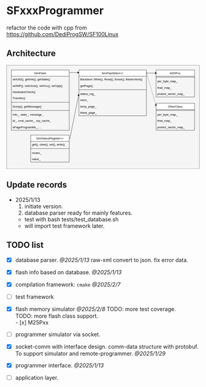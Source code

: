 # SFxxxProgrammer
refactor the code with cpp from https://github.com/DediProgSW/SF100Linux

## Architecture
<?xml version="1.0" encoding="UTF-8"?>
<!-- Do not edit this file with editors other than draw.io -->
<!DOCTYPE svg PUBLIC "-//W3C//DTD SVG 1.1//EN" "http://www.w3.org/Graphics/SVG/1.1/DTD/svg11.dtd">
<svg xmlns="http://www.w3.org/2000/svg" style="background: transparent; background-color: transparent; color-scheme: light dark;" xmlns:xlink="http://www.w3.org/1999/xlink" version="1.1" width="801px" height="431px" viewBox="-0.5 -0.5 801 431" content="&lt;mxfile host=&quot;app.diagrams.net&quot; agent=&quot;Mozilla/5.0 (Windows NT 10.0; Win64; x64) AppleWebKit/537.36 (KHTML, like Gecko) Chrome/132.0.0.0 Safari/537.36&quot; version=&quot;26.0.11&quot;&gt;&#10;  &lt;diagram id=&quot;C5RBs43oDa-KdzZeNtuy&quot; name=&quot;Page-1&quot;&gt;&#10;    &lt;mxGraphModel dx=&quot;2074&quot; dy=&quot;1106&quot; grid=&quot;1&quot; gridSize=&quot;10&quot; guides=&quot;1&quot; tooltips=&quot;1&quot; connect=&quot;1&quot; arrows=&quot;1&quot; fold=&quot;1&quot; page=&quot;1&quot; pageScale=&quot;1&quot; pageWidth=&quot;827&quot; pageHeight=&quot;1169&quot; math=&quot;0&quot; shadow=&quot;0&quot;&gt;&#10;      &lt;root&gt;&#10;        &lt;mxCell id=&quot;WIyWlLk6GJQsqaUBKTNV-0&quot; /&gt;&#10;        &lt;mxCell id=&quot;WIyWlLk6GJQsqaUBKTNV-1&quot; parent=&quot;WIyWlLk6GJQsqaUBKTNV-0&quot; /&gt;&#10;        &lt;mxCell id=&quot;EAPHYacP7KCdDrGNo3Vw-52&quot; value=&quot;&quot; style=&quot;rounded=0;whiteSpace=wrap;html=1;fillColor=#f5f5f5;fontColor=#333333;strokeColor=#666666;&quot; vertex=&quot;1&quot; parent=&quot;WIyWlLk6GJQsqaUBKTNV-1&quot;&gt;&#10;          &lt;mxGeometry x=&quot;20&quot; y=&quot;100&quot; width=&quot;800&quot; height=&quot;430&quot; as=&quot;geometry&quot; /&gt;&#10;        &lt;/mxCell&gt;&#10;        &lt;mxCell id=&quot;zkfFHV4jXpPFQw0GAbJ--0&quot; value=&quot;SimFlash&quot; style=&quot;swimlane;fontStyle=0;align=center;verticalAlign=top;childLayout=stackLayout;horizontal=1;startSize=26;horizontalStack=0;resizeParent=1;resizeLast=0;collapsible=1;marginBottom=0;rounded=0;shadow=0;strokeWidth=1;&quot; parent=&quot;WIyWlLk6GJQsqaUBKTNV-1&quot; vertex=&quot;1&quot;&gt;&#10;          &lt;mxGeometry x=&quot;40&quot; y=&quot;120&quot; width=&quot;240&quot; height=&quot;250&quot; as=&quot;geometry&quot;&gt;&#10;            &lt;mxRectangle x=&quot;230&quot; y=&quot;140&quot; width=&quot;160&quot; height=&quot;26&quot; as=&quot;alternateBounds&quot; /&gt;&#10;          &lt;/mxGeometry&gt;&#10;        &lt;/mxCell&gt;&#10;        &lt;mxCell id=&quot;zkfFHV4jXpPFQw0GAbJ--1&quot; value=&quot;setUID(), getInfo(), getState()&quot; style=&quot;text;align=left;verticalAlign=top;spacingLeft=4;spacingRight=4;overflow=hidden;rotatable=0;points=[[0,0.5],[1,0.5]];portConstraint=eastwest;&quot; parent=&quot;zkfFHV4jXpPFQw0GAbJ--0&quot; vertex=&quot;1&quot;&gt;&#10;          &lt;mxGeometry y=&quot;26&quot; width=&quot;240&quot; height=&quot;26&quot; as=&quot;geometry&quot; /&gt;&#10;        &lt;/mxCell&gt;&#10;        &lt;mxCell id=&quot;zkfFHV4jXpPFQw0GAbJ--2&quot; value=&quot;setWP(), setClock(), setVcc(), setVpp()&quot; style=&quot;text;align=left;verticalAlign=top;spacingLeft=4;spacingRight=4;overflow=hidden;rotatable=0;points=[[0,0.5],[1,0.5]];portConstraint=eastwest;rounded=0;shadow=0;html=0;&quot; parent=&quot;zkfFHV4jXpPFQw0GAbJ--0&quot; vertex=&quot;1&quot;&gt;&#10;          &lt;mxGeometry y=&quot;52&quot; width=&quot;240&quot; height=&quot;26&quot; as=&quot;geometry&quot; /&gt;&#10;        &lt;/mxCell&gt;&#10;        &lt;mxCell id=&quot;zkfFHV4jXpPFQw0GAbJ--3&quot; value=&quot;HardwareCheck()&quot; style=&quot;text;align=left;verticalAlign=top;spacingLeft=4;spacingRight=4;overflow=hidden;rotatable=0;points=[[0,0.5],[1,0.5]];portConstraint=eastwest;rounded=0;shadow=0;html=0;&quot; parent=&quot;zkfFHV4jXpPFQw0GAbJ--0&quot; vertex=&quot;1&quot;&gt;&#10;          &lt;mxGeometry y=&quot;78&quot; width=&quot;240&quot; height=&quot;26&quot; as=&quot;geometry&quot; /&gt;&#10;        &lt;/mxCell&gt;&#10;        &lt;mxCell id=&quot;EAPHYacP7KCdDrGNo3Vw-12&quot; value=&quot;Transfer()&quot; style=&quot;text;align=left;verticalAlign=top;spacingLeft=4;spacingRight=4;overflow=hidden;rotatable=0;points=[[0,0.5],[1,0.5]];portConstraint=eastwest;rounded=0;shadow=0;html=0;&quot; vertex=&quot;1&quot; parent=&quot;zkfFHV4jXpPFQw0GAbJ--0&quot;&gt;&#10;          &lt;mxGeometry y=&quot;104&quot; width=&quot;240&quot; height=&quot;26&quot; as=&quot;geometry&quot; /&gt;&#10;        &lt;/mxCell&gt;&#10;        &lt;mxCell id=&quot;EAPHYacP7KCdDrGNo3Vw-16&quot; style=&quot;line;html=1;strokeWidth=1;align=left;verticalAlign=middle;spacingTop=-1;spacingLeft=3;spacingRight=3;rotatable=0;labelPosition=right;points=[];portConstraint=eastwest;&quot; vertex=&quot;1&quot; parent=&quot;zkfFHV4jXpPFQw0GAbJ--0&quot;&gt;&#10;          &lt;mxGeometry y=&quot;130&quot; width=&quot;240&quot; height=&quot;8&quot; as=&quot;geometry&quot; /&gt;&#10;        &lt;/mxCell&gt;&#10;        &lt;mxCell id=&quot;zkfFHV4jXpPFQw0GAbJ--5&quot; value=&quot;Dump(), getMessage()&quot; style=&quot;text;align=left;verticalAlign=top;spacingLeft=4;spacingRight=4;overflow=hidden;rotatable=0;points=[[0,0.5],[1,0.5]];portConstraint=eastwest;&quot; parent=&quot;zkfFHV4jXpPFQw0GAbJ--0&quot; vertex=&quot;1&quot;&gt;&#10;          &lt;mxGeometry y=&quot;138&quot; width=&quot;240&quot; height=&quot;26&quot; as=&quot;geometry&quot; /&gt;&#10;        &lt;/mxCell&gt;&#10;        &lt;mxCell id=&quot;zkfFHV4jXpPFQw0GAbJ--4&quot; value=&quot;&quot; style=&quot;line;html=1;strokeWidth=1;align=left;verticalAlign=middle;spacingTop=-1;spacingLeft=3;spacingRight=3;rotatable=0;labelPosition=right;points=[];portConstraint=eastwest;&quot; parent=&quot;zkfFHV4jXpPFQw0GAbJ--0&quot; vertex=&quot;1&quot;&gt;&#10;          &lt;mxGeometry y=&quot;164&quot; width=&quot;240&quot; height=&quot;8&quot; as=&quot;geometry&quot; /&gt;&#10;        &lt;/mxCell&gt;&#10;        &lt;mxCell id=&quot;EAPHYacP7KCdDrGNo3Vw-18&quot; value=&quot;info_, state_, message_&quot; style=&quot;text;align=left;verticalAlign=top;spacingLeft=4;spacingRight=4;overflow=hidden;rotatable=0;points=[[0,0.5],[1,0.5]];portConstraint=eastwest;&quot; vertex=&quot;1&quot; parent=&quot;zkfFHV4jXpPFQw0GAbJ--0&quot;&gt;&#10;          &lt;mxGeometry y=&quot;172&quot; width=&quot;240&quot; height=&quot;26&quot; as=&quot;geometry&quot; /&gt;&#10;        &lt;/mxCell&gt;&#10;        &lt;mxCell id=&quot;EAPHYacP7KCdDrGNo3Vw-34&quot; value=&quot;id_, cmd_cache_, rsp_cache_&quot; style=&quot;text;align=left;verticalAlign=top;spacingLeft=4;spacingRight=4;overflow=hidden;rotatable=0;points=[[0,0.5],[1,0.5]];portConstraint=eastwest;&quot; vertex=&quot;1&quot; parent=&quot;zkfFHV4jXpPFQw0GAbJ--0&quot;&gt;&#10;          &lt;mxGeometry y=&quot;198&quot; width=&quot;240&quot; height=&quot;26&quot; as=&quot;geometry&quot; /&gt;&#10;        &lt;/mxCell&gt;&#10;        &lt;mxCell id=&quot;EAPHYacP7KCdDrGNo3Vw-35&quot; value=&quot;kPageProgramMs_, ...&quot; style=&quot;text;align=left;verticalAlign=top;spacingLeft=4;spacingRight=4;overflow=hidden;rotatable=0;points=[[0,0.5],[1,0.5]];portConstraint=eastwest;&quot; vertex=&quot;1&quot; parent=&quot;zkfFHV4jXpPFQw0GAbJ--0&quot;&gt;&#10;          &lt;mxGeometry y=&quot;224&quot; width=&quot;240&quot; height=&quot;26&quot; as=&quot;geometry&quot; /&gt;&#10;        &lt;/mxCell&gt;&#10;        &lt;mxCell id=&quot;zkfFHV4jXpPFQw0GAbJ--13&quot; value=&quot;SimStatusRegister&amp;lt;&amp;gt;&quot; style=&quot;swimlane;fontStyle=0;align=center;verticalAlign=top;childLayout=stackLayout;horizontal=1;startSize=26;horizontalStack=0;resizeParent=1;resizeLast=0;collapsible=1;marginBottom=0;rounded=0;shadow=0;strokeWidth=1;&quot; parent=&quot;WIyWlLk6GJQsqaUBKTNV-1&quot; vertex=&quot;1&quot;&gt;&#10;          &lt;mxGeometry x=&quot;120&quot; y=&quot;390&quot; width=&quot;160&quot; height=&quot;112&quot; as=&quot;geometry&quot;&gt;&#10;            &lt;mxRectangle x=&quot;340&quot; y=&quot;380&quot; width=&quot;170&quot; height=&quot;26&quot; as=&quot;alternateBounds&quot; /&gt;&#10;          &lt;/mxGeometry&gt;&#10;        &lt;/mxCell&gt;&#10;        &lt;mxCell id=&quot;zkfFHV4jXpPFQw0GAbJ--14&quot; value=&quot;get(), clear(), set(), write()&quot; style=&quot;text;align=left;verticalAlign=top;spacingLeft=4;spacingRight=4;overflow=hidden;rotatable=0;points=[[0,0.5],[1,0.5]];portConstraint=eastwest;&quot; parent=&quot;zkfFHV4jXpPFQw0GAbJ--13&quot; vertex=&quot;1&quot;&gt;&#10;          &lt;mxGeometry y=&quot;26&quot; width=&quot;160&quot; height=&quot;26&quot; as=&quot;geometry&quot; /&gt;&#10;        &lt;/mxCell&gt;&#10;        &lt;mxCell id=&quot;EAPHYacP7KCdDrGNo3Vw-3&quot; style=&quot;line;html=1;strokeWidth=1;align=left;verticalAlign=middle;spacingTop=-1;spacingLeft=3;spacingRight=3;rotatable=0;labelPosition=right;points=[];portConstraint=eastwest;&quot; vertex=&quot;1&quot; parent=&quot;zkfFHV4jXpPFQw0GAbJ--13&quot;&gt;&#10;          &lt;mxGeometry y=&quot;52&quot; width=&quot;160&quot; height=&quot;8&quot; as=&quot;geometry&quot; /&gt;&#10;        &lt;/mxCell&gt;&#10;        &lt;mxCell id=&quot;EAPHYacP7KCdDrGNo3Vw-9&quot; value=&quot;mutex_&quot; style=&quot;text;align=left;verticalAlign=top;spacingLeft=4;spacingRight=4;overflow=hidden;rotatable=0;points=[[0,0.5],[1,0.5]];portConstraint=eastwest;&quot; vertex=&quot;1&quot; parent=&quot;zkfFHV4jXpPFQw0GAbJ--13&quot;&gt;&#10;          &lt;mxGeometry y=&quot;60&quot; width=&quot;160&quot; height=&quot;26&quot; as=&quot;geometry&quot; /&gt;&#10;        &lt;/mxCell&gt;&#10;        &lt;mxCell id=&quot;EAPHYacP7KCdDrGNo3Vw-10&quot; value=&quot;value_&quot; style=&quot;text;align=left;verticalAlign=top;spacingLeft=4;spacingRight=4;overflow=hidden;rotatable=0;points=[[0,0.5],[1,0.5]];portConstraint=eastwest;&quot; vertex=&quot;1&quot; parent=&quot;zkfFHV4jXpPFQw0GAbJ--13&quot;&gt;&#10;          &lt;mxGeometry y=&quot;86&quot; width=&quot;160&quot; height=&quot;26&quot; as=&quot;geometry&quot; /&gt;&#10;        &lt;/mxCell&gt;&#10;        &lt;mxCell id=&quot;EAPHYacP7KCdDrGNo3Vw-20&quot; value=&quot;SimFlashMem&amp;lt;&amp;gt;&quot; style=&quot;swimlane;fontStyle=0;align=center;verticalAlign=top;childLayout=stackLayout;horizontal=1;startSize=26;horizontalStack=0;resizeParent=1;resizeLast=0;collapsible=1;marginBottom=0;rounded=0;shadow=0;strokeWidth=1;&quot; vertex=&quot;1&quot; parent=&quot;WIyWlLk6GJQsqaUBKTNV-1&quot;&gt;&#10;          &lt;mxGeometry x=&quot;320&quot; y=&quot;120&quot; width=&quot;280&quot; height=&quot;190&quot; as=&quot;geometry&quot;&gt;&#10;            &lt;mxRectangle x=&quot;230&quot; y=&quot;140&quot; width=&quot;160&quot; height=&quot;26&quot; as=&quot;alternateBounds&quot; /&gt;&#10;          &lt;/mxGeometry&gt;&#10;        &lt;/mxCell&gt;&#10;        &lt;mxCell id=&quot;EAPHYacP7KCdDrGNo3Vw-21&quot; value=&quot;Backdoor::Write(), Read(), Erase(), Blankcheck()&quot; style=&quot;text;align=left;verticalAlign=top;spacingLeft=4;spacingRight=4;overflow=hidden;rotatable=0;points=[[0,0.5],[1,0.5]];portConstraint=eastwest;&quot; vertex=&quot;1&quot; parent=&quot;EAPHYacP7KCdDrGNo3Vw-20&quot;&gt;&#10;          &lt;mxGeometry y=&quot;26&quot; width=&quot;280&quot; height=&quot;26&quot; as=&quot;geometry&quot; /&gt;&#10;        &lt;/mxCell&gt;&#10;        &lt;mxCell id=&quot;EAPHYacP7KCdDrGNo3Vw-22&quot; value=&quot;getPage()&quot; style=&quot;text;align=left;verticalAlign=top;spacingLeft=4;spacingRight=4;overflow=hidden;rotatable=0;points=[[0,0.5],[1,0.5]];portConstraint=eastwest;rounded=0;shadow=0;html=0;&quot; vertex=&quot;1&quot; parent=&quot;EAPHYacP7KCdDrGNo3Vw-20&quot;&gt;&#10;          &lt;mxGeometry y=&quot;52&quot; width=&quot;280&quot; height=&quot;26&quot; as=&quot;geometry&quot; /&gt;&#10;        &lt;/mxCell&gt;&#10;        &lt;mxCell id=&quot;EAPHYacP7KCdDrGNo3Vw-25&quot; style=&quot;line;html=1;strokeWidth=1;align=left;verticalAlign=middle;spacingTop=-1;spacingLeft=3;spacingRight=3;rotatable=0;labelPosition=right;points=[];portConstraint=eastwest;&quot; vertex=&quot;1&quot; parent=&quot;EAPHYacP7KCdDrGNo3Vw-20&quot;&gt;&#10;          &lt;mxGeometry y=&quot;78&quot; width=&quot;280&quot; height=&quot;8&quot; as=&quot;geometry&quot; /&gt;&#10;        &lt;/mxCell&gt;&#10;        &lt;mxCell id=&quot;EAPHYacP7KCdDrGNo3Vw-33&quot; value=&quot;status_reg_&quot; style=&quot;text;align=left;verticalAlign=top;spacingLeft=4;spacingRight=4;overflow=hidden;rotatable=0;points=[[0,0.5],[1,0.5]];portConstraint=eastwest;&quot; vertex=&quot;1&quot; parent=&quot;EAPHYacP7KCdDrGNo3Vw-20&quot;&gt;&#10;          &lt;mxGeometry y=&quot;86&quot; width=&quot;280&quot; height=&quot;26&quot; as=&quot;geometry&quot; /&gt;&#10;        &lt;/mxCell&gt;&#10;        &lt;mxCell id=&quot;EAPHYacP7KCdDrGNo3Vw-28&quot; value=&quot;mem_&quot; style=&quot;text;align=left;verticalAlign=top;spacingLeft=4;spacingRight=4;overflow=hidden;rotatable=0;points=[[0,0.5],[1,0.5]];portConstraint=eastwest;&quot; vertex=&quot;1&quot; parent=&quot;EAPHYacP7KCdDrGNo3Vw-20&quot;&gt;&#10;          &lt;mxGeometry y=&quot;112&quot; width=&quot;280&quot; height=&quot;26&quot; as=&quot;geometry&quot; /&gt;&#10;        &lt;/mxCell&gt;&#10;        &lt;mxCell id=&quot;EAPHYacP7KCdDrGNo3Vw-32&quot; value=&quot;temp_page_&quot; style=&quot;text;align=left;verticalAlign=top;spacingLeft=4;spacingRight=4;overflow=hidden;rotatable=0;points=[[0,0.5],[1,0.5]];portConstraint=eastwest;&quot; vertex=&quot;1&quot; parent=&quot;EAPHYacP7KCdDrGNo3Vw-20&quot;&gt;&#10;          &lt;mxGeometry y=&quot;138&quot; width=&quot;280&quot; height=&quot;26&quot; as=&quot;geometry&quot; /&gt;&#10;        &lt;/mxCell&gt;&#10;        &lt;mxCell id=&quot;EAPHYacP7KCdDrGNo3Vw-31&quot; value=&quot;blank_page_&quot; style=&quot;text;align=left;verticalAlign=top;spacingLeft=4;spacingRight=4;overflow=hidden;rotatable=0;points=[[0,0.5],[1,0.5]];portConstraint=eastwest;&quot; vertex=&quot;1&quot; parent=&quot;EAPHYacP7KCdDrGNo3Vw-20&quot;&gt;&#10;          &lt;mxGeometry y=&quot;164&quot; width=&quot;280&quot; height=&quot;26&quot; as=&quot;geometry&quot; /&gt;&#10;        &lt;/mxCell&gt;&#10;        &lt;mxCell id=&quot;EAPHYacP7KCdDrGNo3Vw-36&quot; value=&quot;&quot; style=&quot;endArrow=classic;html=1;rounded=0;entryX=0;entryY=0.5;entryDx=0;entryDy=0;exitX=1.013;exitY=0.152;exitDx=0;exitDy=0;exitPerimeter=0;&quot; edge=&quot;1&quot; parent=&quot;WIyWlLk6GJQsqaUBKTNV-1&quot; source=&quot;zkfFHV4jXpPFQw0GAbJ--13&quot; target=&quot;EAPHYacP7KCdDrGNo3Vw-33&quot;&gt;&#10;          &lt;mxGeometry width=&quot;50&quot; height=&quot;50&quot; relative=&quot;1&quot; as=&quot;geometry&quot;&gt;&#10;            &lt;mxPoint x=&quot;90&quot; y=&quot;580&quot; as=&quot;sourcePoint&quot; /&gt;&#10;            &lt;mxPoint x=&quot;140&quot; y=&quot;530&quot; as=&quot;targetPoint&quot; /&gt;&#10;          &lt;/mxGeometry&gt;&#10;        &lt;/mxCell&gt;&#10;        &lt;mxCell id=&quot;EAPHYacP7KCdDrGNo3Vw-37&quot; value=&quot;&quot; style=&quot;endArrow=classic;html=1;rounded=0;exitX=1.008;exitY=0.044;exitDx=0;exitDy=0;exitPerimeter=0;entryX=0.007;entryY=0.058;entryDx=0;entryDy=0;entryPerimeter=0;&quot; edge=&quot;1&quot; parent=&quot;WIyWlLk6GJQsqaUBKTNV-1&quot; source=&quot;zkfFHV4jXpPFQw0GAbJ--0&quot; target=&quot;EAPHYacP7KCdDrGNo3Vw-20&quot;&gt;&#10;          &lt;mxGeometry width=&quot;50&quot; height=&quot;50&quot; relative=&quot;1&quot; as=&quot;geometry&quot;&gt;&#10;            &lt;mxPoint x=&quot;90&quot; y=&quot;580&quot; as=&quot;sourcePoint&quot; /&gt;&#10;            &lt;mxPoint x=&quot;140&quot; y=&quot;530&quot; as=&quot;targetPoint&quot; /&gt;&#10;          &lt;/mxGeometry&gt;&#10;        &lt;/mxCell&gt;&#10;        &lt;mxCell id=&quot;EAPHYacP7KCdDrGNo3Vw-38&quot; value=&quot;M25Pxx&quot; style=&quot;swimlane;fontStyle=0;align=center;verticalAlign=top;childLayout=stackLayout;horizontal=1;startSize=26;horizontalStack=0;resizeParent=1;resizeLast=0;collapsible=1;marginBottom=0;rounded=0;shadow=0;strokeWidth=1;&quot; vertex=&quot;1&quot; parent=&quot;WIyWlLk6GJQsqaUBKTNV-1&quot;&gt;&#10;          &lt;mxGeometry x=&quot;640&quot; y=&quot;120&quot; width=&quot;160&quot; height=&quot;112&quot; as=&quot;geometry&quot;&gt;&#10;            &lt;mxRectangle x=&quot;230&quot; y=&quot;140&quot; width=&quot;160&quot; height=&quot;26&quot; as=&quot;alternateBounds&quot; /&gt;&#10;          &lt;/mxGeometry&gt;&#10;        &lt;/mxCell&gt;&#10;        &lt;mxCell id=&quot;EAPHYacP7KCdDrGNo3Vw-41&quot; style=&quot;line;html=1;strokeWidth=1;align=left;verticalAlign=middle;spacingTop=-1;spacingLeft=3;spacingRight=3;rotatable=0;labelPosition=right;points=[];portConstraint=eastwest;&quot; vertex=&quot;1&quot; parent=&quot;EAPHYacP7KCdDrGNo3Vw-38&quot;&gt;&#10;          &lt;mxGeometry y=&quot;26&quot; width=&quot;160&quot; height=&quot;8&quot; as=&quot;geometry&quot; /&gt;&#10;        &lt;/mxCell&gt;&#10;        &lt;mxCell id=&quot;EAPHYacP7KCdDrGNo3Vw-44&quot; value=&quot;per_byte_map_&quot; style=&quot;text;align=left;verticalAlign=top;spacingLeft=4;spacingRight=4;overflow=hidden;rotatable=0;points=[[0,0.5],[1,0.5]];portConstraint=eastwest;&quot; vertex=&quot;1&quot; parent=&quot;EAPHYacP7KCdDrGNo3Vw-38&quot;&gt;&#10;          &lt;mxGeometry y=&quot;34&quot; width=&quot;160&quot; height=&quot;26&quot; as=&quot;geometry&quot; /&gt;&#10;        &lt;/mxCell&gt;&#10;        &lt;mxCell id=&quot;EAPHYacP7KCdDrGNo3Vw-49&quot; value=&quot;final_map_&quot; style=&quot;text;align=left;verticalAlign=top;spacingLeft=4;spacingRight=4;overflow=hidden;rotatable=0;points=[[0,0.5],[1,0.5]];portConstraint=eastwest;&quot; vertex=&quot;1&quot; parent=&quot;EAPHYacP7KCdDrGNo3Vw-38&quot;&gt;&#10;          &lt;mxGeometry y=&quot;60&quot; width=&quot;160&quot; height=&quot;26&quot; as=&quot;geometry&quot; /&gt;&#10;        &lt;/mxCell&gt;&#10;        &lt;mxCell id=&quot;EAPHYacP7KCdDrGNo3Vw-50&quot; value=&quot;protect_sector_map_&quot; style=&quot;text;align=left;verticalAlign=top;spacingLeft=4;spacingRight=4;overflow=hidden;rotatable=0;points=[[0,0.5],[1,0.5]];portConstraint=eastwest;&quot; vertex=&quot;1&quot; parent=&quot;EAPHYacP7KCdDrGNo3Vw-38&quot;&gt;&#10;          &lt;mxGeometry y=&quot;86&quot; width=&quot;160&quot; height=&quot;26&quot; as=&quot;geometry&quot; /&gt;&#10;        &lt;/mxCell&gt;&#10;        &lt;mxCell id=&quot;EAPHYacP7KCdDrGNo3Vw-51&quot; value=&quot;&quot; style=&quot;endArrow=classic;html=1;rounded=0;exitX=0.996;exitY=0.068;exitDx=0;exitDy=0;exitPerimeter=0;entryX=0.025;entryY=0.116;entryDx=0;entryDy=0;entryPerimeter=0;&quot; edge=&quot;1&quot; parent=&quot;WIyWlLk6GJQsqaUBKTNV-1&quot; source=&quot;EAPHYacP7KCdDrGNo3Vw-20&quot; target=&quot;EAPHYacP7KCdDrGNo3Vw-38&quot;&gt;&#10;          &lt;mxGeometry width=&quot;50&quot; height=&quot;50&quot; relative=&quot;1&quot; as=&quot;geometry&quot;&gt;&#10;            &lt;mxPoint x=&quot;580&quot; y=&quot;590&quot; as=&quot;sourcePoint&quot; /&gt;&#10;            &lt;mxPoint x=&quot;630&quot; y=&quot;540&quot; as=&quot;targetPoint&quot; /&gt;&#10;          &lt;/mxGeometry&gt;&#10;        &lt;/mxCell&gt;&#10;        &lt;mxCell id=&quot;EAPHYacP7KCdDrGNo3Vw-53&quot; value=&quot;OtherClass&quot; style=&quot;swimlane;fontStyle=0;align=center;verticalAlign=top;childLayout=stackLayout;horizontal=1;startSize=26;horizontalStack=0;resizeParent=1;resizeLast=0;collapsible=1;marginBottom=0;rounded=0;shadow=0;strokeWidth=1;&quot; vertex=&quot;1&quot; parent=&quot;WIyWlLk6GJQsqaUBKTNV-1&quot;&gt;&#10;          &lt;mxGeometry x=&quot;640&quot; y=&quot;258&quot; width=&quot;160&quot; height=&quot;112&quot; as=&quot;geometry&quot;&gt;&#10;            &lt;mxRectangle x=&quot;230&quot; y=&quot;140&quot; width=&quot;160&quot; height=&quot;26&quot; as=&quot;alternateBounds&quot; /&gt;&#10;          &lt;/mxGeometry&gt;&#10;        &lt;/mxCell&gt;&#10;        &lt;mxCell id=&quot;EAPHYacP7KCdDrGNo3Vw-54&quot; style=&quot;line;html=1;strokeWidth=1;align=left;verticalAlign=middle;spacingTop=-1;spacingLeft=3;spacingRight=3;rotatable=0;labelPosition=right;points=[];portConstraint=eastwest;&quot; vertex=&quot;1&quot; parent=&quot;EAPHYacP7KCdDrGNo3Vw-53&quot;&gt;&#10;          &lt;mxGeometry y=&quot;26&quot; width=&quot;160&quot; height=&quot;8&quot; as=&quot;geometry&quot; /&gt;&#10;        &lt;/mxCell&gt;&#10;        &lt;mxCell id=&quot;EAPHYacP7KCdDrGNo3Vw-55&quot; value=&quot;per_byte_map_&quot; style=&quot;text;align=left;verticalAlign=top;spacingLeft=4;spacingRight=4;overflow=hidden;rotatable=0;points=[[0,0.5],[1,0.5]];portConstraint=eastwest;&quot; vertex=&quot;1&quot; parent=&quot;EAPHYacP7KCdDrGNo3Vw-53&quot;&gt;&#10;          &lt;mxGeometry y=&quot;34&quot; width=&quot;160&quot; height=&quot;26&quot; as=&quot;geometry&quot; /&gt;&#10;        &lt;/mxCell&gt;&#10;        &lt;mxCell id=&quot;EAPHYacP7KCdDrGNo3Vw-56&quot; value=&quot;final_map_&quot; style=&quot;text;align=left;verticalAlign=top;spacingLeft=4;spacingRight=4;overflow=hidden;rotatable=0;points=[[0,0.5],[1,0.5]];portConstraint=eastwest;&quot; vertex=&quot;1&quot; parent=&quot;EAPHYacP7KCdDrGNo3Vw-53&quot;&gt;&#10;          &lt;mxGeometry y=&quot;60&quot; width=&quot;160&quot; height=&quot;26&quot; as=&quot;geometry&quot; /&gt;&#10;        &lt;/mxCell&gt;&#10;        &lt;mxCell id=&quot;EAPHYacP7KCdDrGNo3Vw-57&quot; value=&quot;protect_sector_map_&quot; style=&quot;text;align=left;verticalAlign=top;spacingLeft=4;spacingRight=4;overflow=hidden;rotatable=0;points=[[0,0.5],[1,0.5]];portConstraint=eastwest;&quot; vertex=&quot;1&quot; parent=&quot;EAPHYacP7KCdDrGNo3Vw-53&quot;&gt;&#10;          &lt;mxGeometry y=&quot;86&quot; width=&quot;160&quot; height=&quot;26&quot; as=&quot;geometry&quot; /&gt;&#10;        &lt;/mxCell&gt;&#10;        &lt;mxCell id=&quot;EAPHYacP7KCdDrGNo3Vw-58&quot; value=&quot;&quot; style=&quot;endArrow=classic;html=1;rounded=0;entryX=0.006;entryY=0.116;entryDx=0;entryDy=0;entryPerimeter=0;dashed=1;&quot; edge=&quot;1&quot; parent=&quot;WIyWlLk6GJQsqaUBKTNV-1&quot; target=&quot;EAPHYacP7KCdDrGNo3Vw-53&quot;&gt;&#10;          &lt;mxGeometry width=&quot;50&quot; height=&quot;50&quot; relative=&quot;1&quot; as=&quot;geometry&quot;&gt;&#10;            &lt;mxPoint x=&quot;600&quot; y=&quot;130&quot; as=&quot;sourcePoint&quot; /&gt;&#10;            &lt;mxPoint x=&quot;600&quot; y=&quot;520&quot; as=&quot;targetPoint&quot; /&gt;&#10;          &lt;/mxGeometry&gt;&#10;        &lt;/mxCell&gt;&#10;      &lt;/root&gt;&#10;    &lt;/mxGraphModel&gt;&#10;  &lt;/diagram&gt;&#10;&lt;/mxfile&gt;&#10;"><defs><clipPath id="mx-clip-24-51-232-26-0"><rect x="24" y="51" width="232" height="26"/></clipPath><clipPath id="mx-clip-24-77-232-26-0"><rect x="24" y="77" width="232" height="26"/></clipPath><clipPath id="mx-clip-24-103-232-26-0"><rect x="24" y="103" width="232" height="26"/></clipPath><clipPath id="mx-clip-24-129-232-26-0"><rect x="24" y="129" width="232" height="26"/></clipPath><clipPath id="mx-clip-24-163-232-26-0"><rect x="24" y="163" width="232" height="26"/></clipPath><clipPath id="mx-clip-24-197-232-26-0"><rect x="24" y="197" width="232" height="26"/></clipPath><clipPath id="mx-clip-24-223-232-26-0"><rect x="24" y="223" width="232" height="26"/></clipPath><clipPath id="mx-clip-24-249-232-26-0"><rect x="24" y="249" width="232" height="26"/></clipPath><clipPath id="mx-clip-104-321-152-26-0"><rect x="104" y="321" width="152" height="26"/></clipPath><clipPath id="mx-clip-104-355-152-26-0"><rect x="104" y="355" width="152" height="26"/></clipPath><clipPath id="mx-clip-104-381-152-26-0"><rect x="104" y="381" width="152" height="26"/></clipPath><clipPath id="mx-clip-304-51-272-26-0"><rect x="304" y="51" width="272" height="26"/></clipPath><clipPath id="mx-clip-304-77-272-26-0"><rect x="304" y="77" width="272" height="26"/></clipPath><clipPath id="mx-clip-304-111-272-26-0"><rect x="304" y="111" width="272" height="26"/></clipPath><clipPath id="mx-clip-304-137-272-26-0"><rect x="304" y="137" width="272" height="26"/></clipPath><clipPath id="mx-clip-304-163-272-26-0"><rect x="304" y="163" width="272" height="26"/></clipPath><clipPath id="mx-clip-304-189-272-26-0"><rect x="304" y="189" width="272" height="26"/></clipPath><clipPath id="mx-clip-624-59-152-26-0"><rect x="624" y="59" width="152" height="26"/></clipPath><clipPath id="mx-clip-624-85-152-26-0"><rect x="624" y="85" width="152" height="26"/></clipPath><clipPath id="mx-clip-624-111-152-26-0"><rect x="624" y="111" width="152" height="26"/></clipPath><clipPath id="mx-clip-624-197-152-26-0"><rect x="624" y="197" width="152" height="26"/></clipPath><clipPath id="mx-clip-624-223-152-26-0"><rect x="624" y="223" width="152" height="26"/></clipPath><clipPath id="mx-clip-624-249-152-26-0"><rect x="624" y="249" width="152" height="26"/></clipPath></defs><g><g data-cell-id="WIyWlLk6GJQsqaUBKTNV-0"><g data-cell-id="WIyWlLk6GJQsqaUBKTNV-1"><g data-cell-id="EAPHYacP7KCdDrGNo3Vw-52"><g><rect x="0" y="0" width="800" height="430" fill="#f5f5f5" stroke="#666666" pointer-events="all" style="fill: light-dark(rgb(245, 245, 245), rgb(26, 26, 26)); stroke: light-dark(rgb(102, 102, 102), rgb(149, 149, 149));"/></g></g><g data-cell-id="zkfFHV4jXpPFQw0GAbJ--0"><g><path d="M 20 46 L 20 20 L 260 20 L 260 46" fill="#ffffff" stroke="#000000" stroke-miterlimit="10" pointer-events="all" style="fill: light-dark(#ffffff, var(--ge-dark-color, #121212)); stroke: light-dark(rgb(0, 0, 0), rgb(255, 255, 255));"/><path d="M 20 46 L 20 270 L 260 270 L 260 46" fill="none" stroke="#000000" stroke-miterlimit="10" pointer-events="none" style="stroke: light-dark(rgb(0, 0, 0), rgb(255, 255, 255));"/><path d="M 20 46 L 260 46" fill="none" stroke="#000000" stroke-miterlimit="10" pointer-events="none" style="stroke: light-dark(rgb(0, 0, 0), rgb(255, 255, 255));"/></g><g><g fill="#000000" font-family="&quot;Helvetica&quot;" text-anchor="middle" font-size="12px" style="fill: light-dark(rgb(0, 0, 0), rgb(255, 255, 255));"><text x="139.5" y="37.5">SimFlash</text></g></g><g data-cell-id="zkfFHV4jXpPFQw0GAbJ--1"><g><rect x="20" y="46" width="240" height="26" fill="none" stroke="none" pointer-events="all"/></g><g><g fill="#000000" font-family="&quot;Helvetica&quot;" clip-path="url(#mx-clip-24-51-232-26-0)" font-size="12px" style="fill: light-dark(rgb(0, 0, 0), rgb(255, 255, 255));"><text x="25.5" y="63.5">setUID(), getInfo(), getState()</text></g></g></g><g data-cell-id="zkfFHV4jXpPFQw0GAbJ--2"><g><rect x="20" y="72" width="240" height="26" fill="none" stroke="none" pointer-events="all"/></g><g><g fill="#000000" font-family="&quot;Helvetica&quot;" clip-path="url(#mx-clip-24-77-232-26-0)" font-size="12px" style="fill: light-dark(rgb(0, 0, 0), rgb(255, 255, 255));"><text x="25.5" y="89.5">setWP(), setClock(), setVcc(), setVpp()</text></g></g></g><g data-cell-id="zkfFHV4jXpPFQw0GAbJ--3"><g><rect x="20" y="98" width="240" height="26" fill="none" stroke="none" pointer-events="all"/></g><g><g fill="#000000" font-family="&quot;Helvetica&quot;" clip-path="url(#mx-clip-24-103-232-26-0)" font-size="12px" style="fill: light-dark(rgb(0, 0, 0), rgb(255, 255, 255));"><text x="25.5" y="115.5">HardwareCheck()</text></g></g></g><g data-cell-id="EAPHYacP7KCdDrGNo3Vw-12"><g><rect x="20" y="124" width="240" height="26" fill="none" stroke="none" pointer-events="all"/></g><g><g fill="#000000" font-family="&quot;Helvetica&quot;" clip-path="url(#mx-clip-24-129-232-26-0)" font-size="12px" style="fill: light-dark(rgb(0, 0, 0), rgb(255, 255, 255));"><text x="25.5" y="141.5">Transfer()</text></g></g></g><g data-cell-id="EAPHYacP7KCdDrGNo3Vw-16"><g><path d="M 20 154 L 260 154" fill="none" stroke="#000000" stroke-miterlimit="10" pointer-events="all" style="stroke: light-dark(rgb(0, 0, 0), rgb(255, 255, 255));"/></g></g><g data-cell-id="zkfFHV4jXpPFQw0GAbJ--5"><g><rect x="20" y="158" width="240" height="26" fill="none" stroke="none" pointer-events="all"/></g><g><g fill="#000000" font-family="&quot;Helvetica&quot;" clip-path="url(#mx-clip-24-163-232-26-0)" font-size="12px" style="fill: light-dark(rgb(0, 0, 0), rgb(255, 255, 255));"><text x="25.5" y="175.5">Dump(), getMessage()</text></g></g></g><g data-cell-id="zkfFHV4jXpPFQw0GAbJ--4"><g><path d="M 20 188 L 260 188" fill="none" stroke="#000000" stroke-miterlimit="10" pointer-events="all" style="stroke: light-dark(rgb(0, 0, 0), rgb(255, 255, 255));"/></g></g><g data-cell-id="EAPHYacP7KCdDrGNo3Vw-18"><g><rect x="20" y="192" width="240" height="26" fill="none" stroke="none" pointer-events="all"/></g><g><g fill="#000000" font-family="&quot;Helvetica&quot;" clip-path="url(#mx-clip-24-197-232-26-0)" font-size="12px" style="fill: light-dark(rgb(0, 0, 0), rgb(255, 255, 255));"><text x="25.5" y="209.5">info_, state_, message_</text></g></g></g><g data-cell-id="EAPHYacP7KCdDrGNo3Vw-34"><g><rect x="20" y="218" width="240" height="26" fill="none" stroke="none" pointer-events="all"/></g><g><g fill="#000000" font-family="&quot;Helvetica&quot;" clip-path="url(#mx-clip-24-223-232-26-0)" font-size="12px" style="fill: light-dark(rgb(0, 0, 0), rgb(255, 255, 255));"><text x="25.5" y="235.5">id_, cmd_cache_, rsp_cache_</text></g></g></g><g data-cell-id="EAPHYacP7KCdDrGNo3Vw-35"><g><rect x="20" y="244" width="240" height="26" fill="none" stroke="none" pointer-events="all"/></g><g><g fill="#000000" font-family="&quot;Helvetica&quot;" clip-path="url(#mx-clip-24-249-232-26-0)" font-size="12px" style="fill: light-dark(rgb(0, 0, 0), rgb(255, 255, 255));"><text x="25.5" y="261.5">kPageProgramMs_, ...</text></g></g></g></g><g data-cell-id="zkfFHV4jXpPFQw0GAbJ--13"><g><path d="M 100 316 L 100 290 L 260 290 L 260 316" fill="#ffffff" stroke="#000000" stroke-miterlimit="10" pointer-events="all" style="fill: light-dark(#ffffff, var(--ge-dark-color, #121212)); stroke: light-dark(rgb(0, 0, 0), rgb(255, 255, 255));"/><path d="M 100 316 L 100 402 L 260 402 L 260 316" fill="none" stroke="#000000" stroke-miterlimit="10" pointer-events="none" style="stroke: light-dark(rgb(0, 0, 0), rgb(255, 255, 255));"/><path d="M 100 316 L 260 316" fill="none" stroke="#000000" stroke-miterlimit="10" pointer-events="none" style="stroke: light-dark(rgb(0, 0, 0), rgb(255, 255, 255));"/></g><g><g fill="#000000" font-family="&quot;Helvetica&quot;" text-anchor="middle" font-size="12px" style="fill: light-dark(rgb(0, 0, 0), rgb(255, 255, 255));"><text x="179.5" y="307.5">SimStatusRegister&lt;&gt;</text></g></g><g data-cell-id="zkfFHV4jXpPFQw0GAbJ--14"><g><rect x="100" y="316" width="160" height="26" fill="none" stroke="none" pointer-events="all"/></g><g><g fill="#000000" font-family="&quot;Helvetica&quot;" clip-path="url(#mx-clip-104-321-152-26-0)" font-size="12px" style="fill: light-dark(rgb(0, 0, 0), rgb(255, 255, 255));"><text x="105.5" y="333.5">get(), clear(), set(), write()</text></g></g></g><g data-cell-id="EAPHYacP7KCdDrGNo3Vw-3"><g><path d="M 100 346 L 260 346" fill="none" stroke="#000000" stroke-miterlimit="10" pointer-events="all" style="stroke: light-dark(rgb(0, 0, 0), rgb(255, 255, 255));"/></g></g><g data-cell-id="EAPHYacP7KCdDrGNo3Vw-9"><g><rect x="100" y="350" width="160" height="26" fill="none" stroke="none" pointer-events="all"/></g><g><g fill="#000000" font-family="&quot;Helvetica&quot;" clip-path="url(#mx-clip-104-355-152-26-0)" font-size="12px" style="fill: light-dark(rgb(0, 0, 0), rgb(255, 255, 255));"><text x="105.5" y="367.5">mutex_</text></g></g></g><g data-cell-id="EAPHYacP7KCdDrGNo3Vw-10"><g><rect x="100" y="376" width="160" height="26" fill="none" stroke="none" pointer-events="all"/></g><g><g fill="#000000" font-family="&quot;Helvetica&quot;" clip-path="url(#mx-clip-104-381-152-26-0)" font-size="12px" style="fill: light-dark(rgb(0, 0, 0), rgb(255, 255, 255));"><text x="105.5" y="393.5">value_</text></g></g></g></g><g data-cell-id="EAPHYacP7KCdDrGNo3Vw-20"><g><path d="M 300 46 L 300 20 L 580 20 L 580 46" fill="#ffffff" stroke="#000000" stroke-miterlimit="10" pointer-events="all" style="fill: light-dark(#ffffff, var(--ge-dark-color, #121212)); stroke: light-dark(rgb(0, 0, 0), rgb(255, 255, 255));"/><path d="M 300 46 L 300 210 L 580 210 L 580 46" fill="none" stroke="#000000" stroke-miterlimit="10" pointer-events="none" style="stroke: light-dark(rgb(0, 0, 0), rgb(255, 255, 255));"/><path d="M 300 46 L 580 46" fill="none" stroke="#000000" stroke-miterlimit="10" pointer-events="none" style="stroke: light-dark(rgb(0, 0, 0), rgb(255, 255, 255));"/></g><g><g fill="#000000" font-family="&quot;Helvetica&quot;" text-anchor="middle" font-size="12px" style="fill: light-dark(rgb(0, 0, 0), rgb(255, 255, 255));"><text x="439.5" y="37.5">SimFlashMem&lt;&gt;</text></g></g><g data-cell-id="EAPHYacP7KCdDrGNo3Vw-21"><g><rect x="300" y="46" width="280" height="26" fill="none" stroke="none" pointer-events="all"/></g><g><g fill="#000000" font-family="&quot;Helvetica&quot;" clip-path="url(#mx-clip-304-51-272-26-0)" font-size="12px" style="fill: light-dark(rgb(0, 0, 0), rgb(255, 255, 255));"><text x="305.5" y="63.5">Backdoor::Write(), Read(), Erase(), Blankcheck()</text></g></g></g><g data-cell-id="EAPHYacP7KCdDrGNo3Vw-22"><g><rect x="300" y="72" width="280" height="26" fill="none" stroke="none" pointer-events="all"/></g><g><g fill="#000000" font-family="&quot;Helvetica&quot;" clip-path="url(#mx-clip-304-77-272-26-0)" font-size="12px" style="fill: light-dark(rgb(0, 0, 0), rgb(255, 255, 255));"><text x="305.5" y="89.5">getPage()</text></g></g></g><g data-cell-id="EAPHYacP7KCdDrGNo3Vw-25"><g><path d="M 300 102 L 580 102" fill="none" stroke="#000000" stroke-miterlimit="10" pointer-events="all" style="stroke: light-dark(rgb(0, 0, 0), rgb(255, 255, 255));"/></g></g><g data-cell-id="EAPHYacP7KCdDrGNo3Vw-33"><g><rect x="300" y="106" width="280" height="26" fill="none" stroke="none" pointer-events="all"/></g><g><g fill="#000000" font-family="&quot;Helvetica&quot;" clip-path="url(#mx-clip-304-111-272-26-0)" font-size="12px" style="fill: light-dark(rgb(0, 0, 0), rgb(255, 255, 255));"><text x="305.5" y="123.5">status_reg_</text></g></g></g><g data-cell-id="EAPHYacP7KCdDrGNo3Vw-28"><g><rect x="300" y="132" width="280" height="26" fill="none" stroke="none" pointer-events="all"/></g><g><g fill="#000000" font-family="&quot;Helvetica&quot;" clip-path="url(#mx-clip-304-137-272-26-0)" font-size="12px" style="fill: light-dark(rgb(0, 0, 0), rgb(255, 255, 255));"><text x="305.5" y="149.5">mem_</text></g></g></g><g data-cell-id="EAPHYacP7KCdDrGNo3Vw-32"><g><rect x="300" y="158" width="280" height="26" fill="none" stroke="none" pointer-events="all"/></g><g><g fill="#000000" font-family="&quot;Helvetica&quot;" clip-path="url(#mx-clip-304-163-272-26-0)" font-size="12px" style="fill: light-dark(rgb(0, 0, 0), rgb(255, 255, 255));"><text x="305.5" y="175.5">temp_page_</text></g></g></g><g data-cell-id="EAPHYacP7KCdDrGNo3Vw-31"><g><rect x="300" y="184" width="280" height="26" fill="none" stroke="none" pointer-events="all"/></g><g><g fill="#000000" font-family="&quot;Helvetica&quot;" clip-path="url(#mx-clip-304-189-272-26-0)" font-size="12px" style="fill: light-dark(rgb(0, 0, 0), rgb(255, 255, 255));"><text x="305.5" y="201.5">blank_page_</text></g></g></g></g><g data-cell-id="EAPHYacP7KCdDrGNo3Vw-36"><g><path d="M 262.08 307.02 L 298.74 125.24" fill="none" stroke="#000000" stroke-miterlimit="10" pointer-events="stroke" style="stroke: light-dark(rgb(0, 0, 0), rgb(255, 255, 255));"/><path d="M 299.78 120.1 L 301.83 127.65 L 298.74 125.24 L 294.96 126.27 Z" fill="#000000" stroke="#000000" stroke-miterlimit="10" pointer-events="all" style="fill: light-dark(rgb(0, 0, 0), rgb(255, 255, 255)); stroke: light-dark(rgb(0, 0, 0), rgb(255, 255, 255));"/></g></g><g data-cell-id="EAPHYacP7KCdDrGNo3Vw-37"><g><path d="M 261.92 31 L 295.59 31.02" fill="none" stroke="#000000" stroke-miterlimit="10" pointer-events="stroke" style="stroke: light-dark(rgb(0, 0, 0), rgb(255, 255, 255));"/><path d="M 300.84 31.02 L 293.84 34.52 L 295.59 31.02 L 293.84 27.52 Z" fill="#000000" stroke="#000000" stroke-miterlimit="10" pointer-events="all" style="fill: light-dark(rgb(0, 0, 0), rgb(255, 255, 255)); stroke: light-dark(rgb(0, 0, 0), rgb(255, 255, 255));"/></g></g><g data-cell-id="EAPHYacP7KCdDrGNo3Vw-38"><g><path d="M 620 46 L 620 20 L 780 20 L 780 46" fill="#ffffff" stroke="#000000" stroke-miterlimit="10" pointer-events="all" style="fill: light-dark(#ffffff, var(--ge-dark-color, #121212)); stroke: light-dark(rgb(0, 0, 0), rgb(255, 255, 255));"/><path d="M 620 46 L 620 132 L 780 132 L 780 46" fill="none" stroke="#000000" stroke-miterlimit="10" pointer-events="none" style="stroke: light-dark(rgb(0, 0, 0), rgb(255, 255, 255));"/><path d="M 620 46 L 780 46" fill="none" stroke="#000000" stroke-miterlimit="10" pointer-events="none" style="stroke: light-dark(rgb(0, 0, 0), rgb(255, 255, 255));"/></g><g><g fill="#000000" font-family="&quot;Helvetica&quot;" text-anchor="middle" font-size="12px" style="fill: light-dark(rgb(0, 0, 0), rgb(255, 255, 255));"><text x="699.5" y="37.5">M25Pxx</text></g></g><g data-cell-id="EAPHYacP7KCdDrGNo3Vw-41"><g><path d="M 620 50 L 780 50" fill="none" stroke="#000000" stroke-miterlimit="10" pointer-events="all" style="stroke: light-dark(rgb(0, 0, 0), rgb(255, 255, 255));"/></g></g><g data-cell-id="EAPHYacP7KCdDrGNo3Vw-44"><g><rect x="620" y="54" width="160" height="26" fill="none" stroke="none" pointer-events="all"/></g><g><g fill="#000000" font-family="&quot;Helvetica&quot;" clip-path="url(#mx-clip-624-59-152-26-0)" font-size="12px" style="fill: light-dark(rgb(0, 0, 0), rgb(255, 255, 255));"><text x="625.5" y="71.5">per_byte_map_</text></g></g></g><g data-cell-id="EAPHYacP7KCdDrGNo3Vw-49"><g><rect x="620" y="80" width="160" height="26" fill="none" stroke="none" pointer-events="all"/></g><g><g fill="#000000" font-family="&quot;Helvetica&quot;" clip-path="url(#mx-clip-624-85-152-26-0)" font-size="12px" style="fill: light-dark(rgb(0, 0, 0), rgb(255, 255, 255));"><text x="625.5" y="97.5">final_map_</text></g></g></g><g data-cell-id="EAPHYacP7KCdDrGNo3Vw-50"><g><rect x="620" y="106" width="160" height="26" fill="none" stroke="none" pointer-events="all"/></g><g><g fill="#000000" font-family="&quot;Helvetica&quot;" clip-path="url(#mx-clip-624-111-152-26-0)" font-size="12px" style="fill: light-dark(rgb(0, 0, 0), rgb(255, 255, 255));"><text x="625.5" y="123.5">protect_sector_map_</text></g></g></g></g><g data-cell-id="EAPHYacP7KCdDrGNo3Vw-51"><g><path d="M 578.88 32.92 L 617.63 32.98" fill="none" stroke="#000000" stroke-miterlimit="10" pointer-events="stroke" style="stroke: light-dark(rgb(0, 0, 0), rgb(255, 255, 255));"/><path d="M 622.88 32.99 L 615.88 36.48 L 617.63 32.98 L 615.89 29.48 Z" fill="#000000" stroke="#000000" stroke-miterlimit="10" pointer-events="all" style="fill: light-dark(rgb(0, 0, 0), rgb(255, 255, 255)); stroke: light-dark(rgb(0, 0, 0), rgb(255, 255, 255));"/></g></g><g data-cell-id="EAPHYacP7KCdDrGNo3Vw-53"><g><path d="M 620 184 L 620 158 L 780 158 L 780 184" fill="#ffffff" stroke="#000000" stroke-miterlimit="10" pointer-events="all" style="fill: light-dark(#ffffff, var(--ge-dark-color, #121212)); stroke: light-dark(rgb(0, 0, 0), rgb(255, 255, 255));"/><path d="M 620 184 L 620 270 L 780 270 L 780 184" fill="none" stroke="#000000" stroke-miterlimit="10" pointer-events="none" style="stroke: light-dark(rgb(0, 0, 0), rgb(255, 255, 255));"/><path d="M 620 184 L 780 184" fill="none" stroke="#000000" stroke-miterlimit="10" pointer-events="none" style="stroke: light-dark(rgb(0, 0, 0), rgb(255, 255, 255));"/></g><g><g fill="#000000" font-family="&quot;Helvetica&quot;" text-anchor="middle" font-size="12px" style="fill: light-dark(rgb(0, 0, 0), rgb(255, 255, 255));"><text x="699.5" y="175.5">OtherClass</text></g></g><g data-cell-id="EAPHYacP7KCdDrGNo3Vw-54"><g><path d="M 620 188 L 780 188" fill="none" stroke="#000000" stroke-miterlimit="10" pointer-events="all" style="stroke: light-dark(rgb(0, 0, 0), rgb(255, 255, 255));"/></g></g><g data-cell-id="EAPHYacP7KCdDrGNo3Vw-55"><g><rect x="620" y="192" width="160" height="26" fill="none" stroke="none" pointer-events="all"/></g><g><g fill="#000000" font-family="&quot;Helvetica&quot;" clip-path="url(#mx-clip-624-197-152-26-0)" font-size="12px" style="fill: light-dark(rgb(0, 0, 0), rgb(255, 255, 255));"><text x="625.5" y="209.5">per_byte_map_</text></g></g></g><g data-cell-id="EAPHYacP7KCdDrGNo3Vw-56"><g><rect x="620" y="218" width="160" height="26" fill="none" stroke="none" pointer-events="all"/></g><g><g fill="#000000" font-family="&quot;Helvetica&quot;" clip-path="url(#mx-clip-624-223-152-26-0)" font-size="12px" style="fill: light-dark(rgb(0, 0, 0), rgb(255, 255, 255));"><text x="625.5" y="235.5">final_map_</text></g></g></g><g data-cell-id="EAPHYacP7KCdDrGNo3Vw-57"><g><rect x="620" y="244" width="160" height="26" fill="none" stroke="none" pointer-events="all"/></g><g><g fill="#000000" font-family="&quot;Helvetica&quot;" clip-path="url(#mx-clip-624-249-152-26-0)" font-size="12px" style="fill: light-dark(rgb(0, 0, 0), rgb(255, 255, 255));"><text x="625.5" y="261.5">protect_sector_map_</text></g></g></g></g><g data-cell-id="EAPHYacP7KCdDrGNo3Vw-58"><g><path d="M 580 30 L 619.18 164.88" fill="none" stroke="#000000" stroke-miterlimit="10" stroke-dasharray="3 3" pointer-events="stroke" style="stroke: light-dark(rgb(0, 0, 0), rgb(255, 255, 255));"/><path d="M 620.65 169.92 L 615.33 164.17 L 619.18 164.88 L 622.06 162.22 Z" fill="#000000" stroke="#000000" stroke-miterlimit="10" pointer-events="all" style="fill: light-dark(rgb(0, 0, 0), rgb(255, 255, 255)); stroke: light-dark(rgb(0, 0, 0), rgb(255, 255, 255));"/></g></g></g></g></g></svg>

## Update records
- 2025/1/13
  1. initiate version.  
  2. database parser ready for mainly features.  
    - test with bash tests/test_database.sh  
    - will import test framework later.  

## TODO list
- [x] database parser. *@2025/1/13*
      raw-xml convert to json. fix error data.  
- [x] flash info based on database. *@2025/1/13*
- [x] compilation framework: `cmake` *@2025/2/7*
- [ ] test framework
- [x] flash memory simulator *@2025/2/8*
      TODO: more test coverage.  
      TODO: more flash class support.  
      - [x] M25Pxx
- [ ] programmer simulator via socket.
- [x] socket-comm with interface design. comm-data structure with protobuf.  
      To support simulator and remote-programmer. *@2025/1/29*
- [x] programmer interface. *@2025/1/13*  
- [ ] application layer.  

